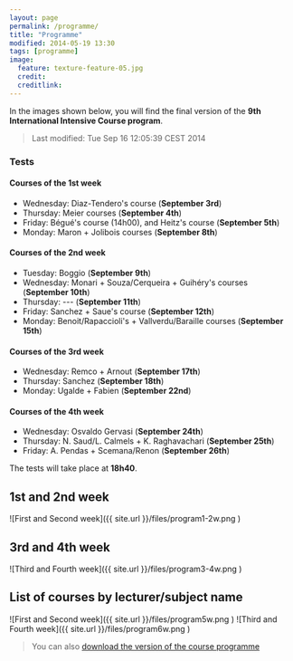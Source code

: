 ```yaml
---
layout: page
permalink: /programme/
title: "Programme"
modified: 2014-05-19 13:30
tags: [programme]
image:
  feature: texture-feature-05.jpg
  credit:
  creditlink:
---
```

In the images shown below, you will find the final version of the **9th International Intensive Course program**.

> Last modified: Tue Sep 16 12:05:39 CEST 2014

### Tests

#### Courses of the 1st week

* Wednesday: Diaz-Tendero's course (**September 3rd**)
* Thursday: Meier courses (**September 4th**)
* Friday: Bégué's course (14h00), and Heitz's course (**September 5th**)
* Monday: Maron + Jolibois courses (**September 8th**)

#### Courses of the 2nd week

* Tuesday: Boggio (**September 9th**)
* Wednesday: Monari + Souza/Cerqueira + Guihéry's courses (**September 10th**)
* Thursday: --- (**September 11th**)
* Friday: Sanchez + Saue's course (**September 12th**)
* Monday: Benoit/Rapaccioli's + Vallverdu/Baraille courses (**September 15th**)

#### Courses of the 3rd week

* Wednesday: Remco + Arnout (**September 17th**)
* Thursday: Sanchez (**September 18th**)
* Monday: Ugalde + Fabien (**September 22nd**)

#### Courses of the 4th week

* Wednesday: Osvaldo Gervasi (**September 24th**)
* Thursday: N. Saud/L. Calmels + K. Raghavachari (**September 25th**)
* Friday: A. Pendas + Scemana/Renon (**September 26th**)

 The tests will take place at **18h40**.

## 1st and 2nd week
![First and Second week]({{ site.url }}/files/program1-2w.png )

## 3rd and 4th week
![Third and Fourth week]({{ site.url }}/files/program3-4w.png )

## List of courses by lecturer/subject name
![First and Second week]({{ site.url }}/files/program5w.png )
![Third and Fourth week]({{ site.url }}/files/program6w.png )

>You can also [download the version of the course programme](../files/program.pdf)

